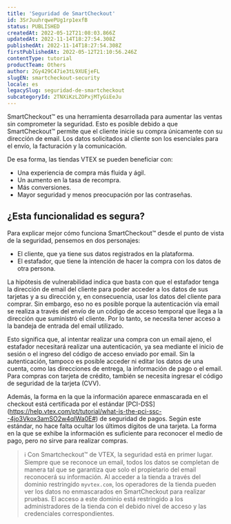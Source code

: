 ```yaml
---
title: 'Seguridad de SmartCheckout'
id: 3SrJuuhrqwePUg1rp1exfB
status: PUBLISHED
createdAt: 2022-05-12T21:08:03.866Z
updatedAt: 2022-11-14T18:27:54.308Z
publishedAt: 2022-11-14T18:27:54.308Z
firstPublishedAt: 2022-05-12T21:10:56.246Z
contentType: tutorial
productTeam: Others
author: 2Gy429C47ie3tL9XUEjeFL
slugEN: smartcheckout-security
locale: es
legacySlug: seguridad-de-smartcheckout
subcategoryId: 2TNXiKzLZOPxjMTyGiEeJu
---
```


SmartCheckout™ es una herramienta desarrollada para aumentar las ventas sin comprometer la seguridad. Esto es posible debido a que SmartCheckout™ permite que el cliente inicie su compra únicamente con su dirección de email. Los datos solicitados al cliente son los esenciales para el envío, la facturación y la comunicación.

De esa forma, las tiendas VTEX se pueden beneficiar con:
- Una experiencia de compra más fluida y ágil.
- Un aumento en la tasa de recompra.
- Más conversiones.
- Mayor seguridad y menos preocupación por las contraseñas.

## ¿Esta funcionalidad es segura?

Para explicar mejor cómo funciona SmartCheckout™ desde el punto de vista de la seguridad, pensemos en dos personajes:
- El cliente, que ya tiene sus datos registrados en la plataforma.
- El estafador, que tiene la intención de hacer la compra con los datos de otra persona.

La hipótesis de vulnerabilidad indica que basta con que el estafador tenga la dirección de email del cliente para poder acceder a los datos de sus tarjetas y a su dirección y, en consecuencia, usar los datos del cliente para comprar. Sin embargo, eso no es posible porque la autenticación vía email se realiza a través del envío de un código de acceso temporal que llega a la dirección que suministró el cliente. Por lo tanto, se necesita tener acceso a la bandeja de entrada del email utilizado.

Esto significa que, al intentar realizar una compra con un email ajeno, el estafador necesitará realizar una autenticación, ya sea mediante el inicio de sesión o el ingreso del código de acceso enviado por email. Sin la autenticación, tampoco es posible acceder ni editar los datos de una cuenta, como las direcciones de entrega, la información de pago o el email. Para compras con tarjeta de crédito, también se necesita ingresar el código de seguridad de la tarjeta (CVV).

Además, la forma en la que la información aparece enmascarada en el checkout está certificada por el estándar [PCI-DSS] (https://help.vtex.com/pt/tutorial/what-is-the-pci-ssc--4jo3Vkox3amSO2w4qIWa0E#) de seguridad de pagos. Según este estándar, no hace falta ocultar los últimos dígitos de una tarjeta. La forma en la que se exhibe la información es suficiente para reconocer el medio de pago, pero no sirve para realizar compras.

>ℹ️ Con Smartcheckout™ de VTEX, la seguridad está en primer lugar. Siempre que se reconoce un email, todos los datos se completan de manera tal que se garantiza que solo el propietario del email reconocerá su información.
> Al acceder a la tienda a través del dominio restringido `myvtex.com`, los operadores de la tienda pueden ver los datos no enmascarados en SmartCheckout para realizar pruebas. El acceso a este dominio está restringido a los administradores de la tienda con el debido nivel de acceso y las credenciales correspondientes.

